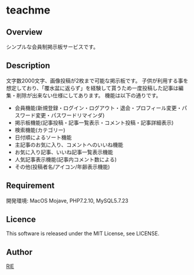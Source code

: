 teachme
====

## Overview
シンプルな会員制掲示板サービスです。

## Description
文字数2000文字、画像投稿が2枚まで可能な掲示板です。
子供が利用する事を想定しており、「覆水盆に返らず」を経験して貰うため一度投稿した記事は編集・削除が出来ない仕様にしてあります。
機能は以下の通りです。
* 会員機能(新規登録・ログイン・ログアウト・退会・プロフィール変更・パスワード変更・パスワードリマインダ)
* 掲示板機能(記事投稿・記事一覧表示・コメント投稿・記事詳細表示)
* 検索機能(カテゴリー)
* 日付順によるソート機能
* 主記事のお気に入り、コメントへのいいね機能
* お気に入り記事、いいね記事一覧表示機能
* 人気記事表示機能(記事内コメント数による)
* その他(投稿者名/アイコン/年齢表示機能)

## Requirement
開発環境: MacOS Mojave, PHP7.2.10, MySQL5.7.23

## Licence

This software is released under the MIT License, see LICENSE.

## Author

[RIE](https://github.com/azumaya00)
